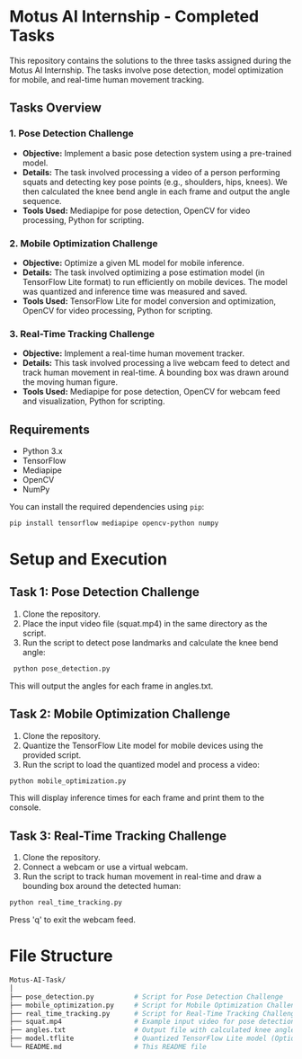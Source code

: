 # Motus AI Internship - Completed Tasks

This repository contains the solutions to the three tasks assigned during the Motus AI Internship. The tasks involve pose detection, model optimization for mobile, and real-time human movement tracking.

## Tasks Overview

### 1. Pose Detection Challenge
- **Objective:** Implement a basic pose detection system using a pre-trained model.
- **Details:** The task involved processing a video of a person performing squats and detecting key pose points (e.g., shoulders, hips, knees). We then calculated the knee bend angle in each frame and output the angle sequence.
- **Tools Used:** Mediapipe for pose detection, OpenCV for video processing, Python for scripting.
  
### 2. Mobile Optimization Challenge
- **Objective:** Optimize a given ML model for mobile inference.
- **Details:** The task involved optimizing a pose estimation model (in TensorFlow Lite format) to run efficiently on mobile devices. The model was quantized and inference time was measured and saved.
- **Tools Used:** TensorFlow Lite for model conversion and optimization, OpenCV for video processing, Python for scripting.

### 3. Real-Time Tracking Challenge
- **Objective:** Implement a real-time human movement tracker.
- **Details:** This task involved processing a live webcam feed to detect and track human movement in real-time. A bounding box was drawn around the moving human figure.
- **Tools Used:** Mediapipe for pose detection, OpenCV for webcam feed and visualization, Python for scripting.

## Requirements

- Python 3.x
- TensorFlow
- Mediapipe
- OpenCV
- NumPy

You can install the required dependencies using `pip`:

```bash
pip install tensorflow mediapipe opencv-python numpy
```

# Setup and Execution
## Task 1: Pose Detection Challenge

1. Clone the repository.
2. Place the input video file (squat.mp4) in the same directory as the script.
3. Run the script to detect pose landmarks and calculate the knee bend angle:
```bash
 python pose_detection.py
```
This will output the angles for each frame in angles.txt.

## Task 2: Mobile Optimization Challenge
1. Clone the repository.
2. Quantize the TensorFlow Lite model for mobile devices using the provided script.
3. Run the script to load the quantized model and process a video:
```bash
python mobile_optimization.py
```
This will display inference times for each frame and print them to the console.

## Task 3: Real-Time Tracking Challenge
1. Clone the repository.
2. Connect a webcam or use a virtual webcam.
3. Run the script to track human movement in real-time and draw a bounding box around the detected human:
```bash
python real_time_tracking.py
```
Press 'q' to exit the webcam feed.

# File Structure
```graphql
Motus-AI-Task/
│
├── pose_detection.py          # Script for Pose Detection Challenge
├── mobile_optimization.py     # Script for Mobile Optimization Challenge
├── real_time_tracking.py      # Script for Real-Time Tracking Challenge
├── squat.mp4                  # Example input video for pose detection (Optional)
├── angles.txt                 # Output file with calculated knee angles
├── model.tflite               # Quantized TensorFlow Lite model (Optional)
└── README.md                  # This README file
```